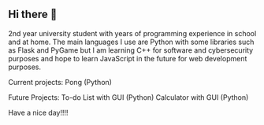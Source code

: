 ## Hi there 👋
2nd year university student with years of programming experience in school and at home. The main languages I use are Python with some libraries such as Flask and PyGame but I am learning C++ for software and cybersecurity purposes and hope to learn JavaScript in the future for web development purposes.

Current projects:
Pong (Python)

Future Projects:
To-do List with GUI (Python)
Calculator with GUI (Python)

Have a nice day!!!!
<!--
**SameerUH/sameeruh** is a ✨ _special_ ✨ repository because its `README.md` (this file) appears on your GitHub profile.

Here are some ideas to get you started:

- 🔭 I’m currently working on ...
- 🌱 I’m currently learning ...
- 👯 I’m looking to collaborate on ...
- 🤔 I’m looking for help with ...
- 💬 Ask me about ...
- 📫 How to reach me: ...
- 😄 Pronouns: ...
- ⚡ Fun fact: ...
-->
